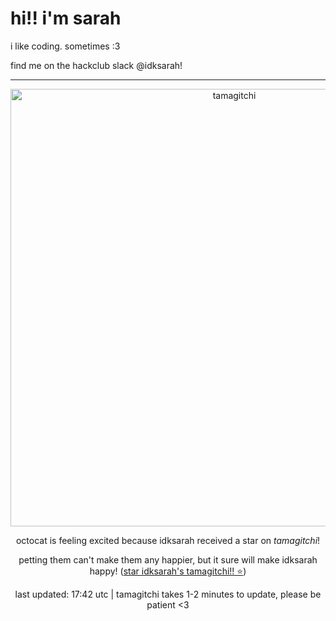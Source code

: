 <h1> hi!! i'm sarah</h1>
<p> i like coding. sometimes :3 </p>
<p> find me on the hackclub slack @idksarah!</p>
<hr class="solid">
<div align="center">
<img style="width: 50em;" src="https://hc-cdn.hel1.your-objectstorage.com/s/v3/7d352400490c50770430f069bf846b1b0d4abbce_excited.gif" alt="tamagitchi" /><br>

<p>octocat is feeling excited because idksarah received a star on <i>tamagitchi</i>!</p>
<p>petting them can't make them any happier, but it sure will make idksarah happy! (<a href="https://github.com/idksarah/tamagitchi">star idksarah's tamagitchi!! ⭐</a>)</p>

<p>last updated: 17:42 utc | tamagitchi takes 1-2 minutes to update, please be patient <3 </p>
</div>